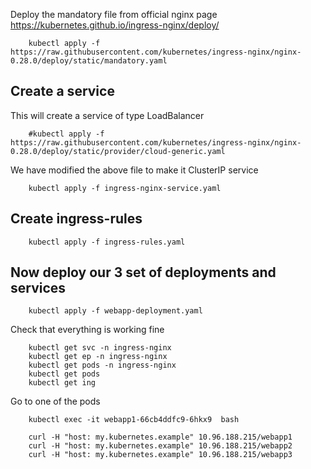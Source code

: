 
Deploy the mandatory file from official nginx page 
https://kubernetes.github.io/ingress-nginx/deploy/

        kubectl apply -f https://raw.githubusercontent.com/kubernetes/ingress-nginx/nginx-0.28.0/deploy/static/mandatory.yaml

## Create a service

This will create a service of type LoadBalancer
        
        #kubectl apply -f https://raw.githubusercontent.com/kubernetes/ingress-nginx/nginx-0.28.0/deploy/static/provider/cloud-generic.yaml
        
We have modified the above file to make it ClusterIP service 

        kubectl apply -f ingress-nginx-service.yaml

## Create ingress-rules 

        kubectl apply -f ingress-rules.yaml 
        
## Now deploy our 3 set of deployments and services 

        kubectl apply -f webapp-deployment.yaml

Check that everything is working fine 

        kubectl get svc -n ingress-nginx 
        kubectl get ep -n ingress-nginx
        kubectl get pods -n ingress-nginx 
        kubectl get pods 
        kubectl get ing

Go to one of the pods 


        kubectl exec -it webapp1-66cb4ddfc9-6hkx9  bash   

        curl -H "host: my.kubernetes.example" 10.96.188.215/webapp1
        curl -H "host: my.kubernetes.example" 10.96.188.215/webapp2
        curl -H "host: my.kubernetes.example" 10.96.188.215/webapp3
        

